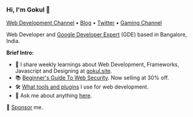 ### Hi, I'm Gokul 👋

[Web Development Channel](https://bit.ly/SubscribeToGokul) • [Blog](https://gokul.site) • [Twitter](https://twitter.com/gokul_i) • [Gaming Channel](https://www.youtube.com/channel/UC-2ksuz9mDtYg7coVP-LqWg) 

Web Developer and [Google Developer Expert](https://developers.google.com/community/experts/directory/profile/profile-gokulakrishnan_kalaikovan) (GDE) based in Bangalore, India.

**Brief Intro:**

- 📩 I share weekly learnings about Web Development, Frameworks, Javascript and Designing at [gokul.site](https://gokul.site).
- 📚 [Beginner's Guide To Web Security](https://gokul.site/book). Now selling at 30% off.
- 🛠 [What tools and plugins](http://gokul.site/uses) I use for web development.
- 💬 Ask me about anything [here](https://github.com/gokulkrishh/gokulkrishh/issues).

🔗 [Sponsor](https://github.com/sponsors/gokulkrishh) me.
